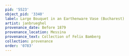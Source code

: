 ```yaml
---
pid: '5523'
object_pid: '3340'
label: Large Bouquet in an Earthenware Vase (Bucharest)
artist: janbrueghel
provenance_date: Before 1879
provenance_location: Messina
provenance_text: Collection of Felix Bamberg
collection: provenance
order: '0783'
---
```

